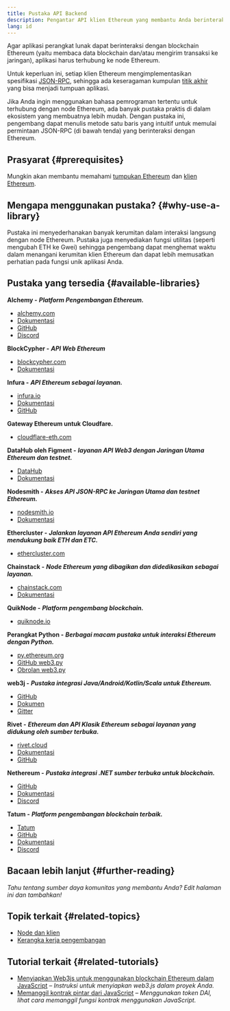 ```yaml
---
title: Pustaka API Backend
description: Pengantar API klien Ethereum yang membantu Anda berinteraksi dengan blockchain dari aplikasi Anda.
lang: id
---
```


Agar aplikasi perangkat lunak dapat berinteraksi dengan blockchain Ethereum (yaitu membaca data blockchain dan/atau mengirim transaksi ke jaringan), aplikasi harus terhubung ke node Ethereum.

Untuk keperluan ini, setiap klien Ethereum mengimplementasikan spesifikasi [JSON-RPC](/developers/docs/apis/json-rpc/), sehingga ada keseragaman kumpulan [titik akhir](/developers/docs/apis/json-rpc/#json-rpc-methods) yang bisa menjadi tumpuan aplikasi.

Jika Anda ingin menggunakan bahasa pemrograman tertentu untuk terhubung dengan node Ethereum, ada banyak pustaka praktis di dalam ekosistem yang membuatnya lebih mudah. Dengan pustaka ini, pengembang dapat menulis metode satu baris yang intuitif untuk memulai permintaan JSON-RPC (di bawah tenda) yang berinteraksi dengan Ethereum.

## Prasyarat {#prerequisites}

Mungkin akan membantu memahami [tumpukan Ethereum](/developers/docs/ethereum-stack/) dan [klien Ethereum](/developers/docs/nodes-and-clients/).

## Mengapa menggunakan pustaka? {#why-use-a-library}

Pustaka ini menyederhanakan banyak kerumitan dalam interaksi langsung dengan node Ethereum. Pustaka juga menyediakan fungsi utilitas (seperti mengubah ETH ke Gwei) sehingga pengembang dapat menghemat waktu dalam menangani kerumitan klien Ethereum dan dapat lebih memusatkan perhatian pada fungsi unik aplikasi Anda.

## Pustaka yang tersedia {#available-libraries}

**Alchemy -** **_Platform Pengembangan Ethereum._**

- [alchemy.com](https://www.alchemy.com/)
- [Dokumentasi](https://docs.alchemyapi.io/)
- [GitHub](https://github.com/alchemyplatform)
- [Discord](https://discord.com/invite/A39JVCM)

**BlockCypher -** **_API Web Ethereum_**

- [blockcypher.com](https://www.blockcypher.com/)
- [Dokumentasi](https://www.blockcypher.com/dev/ethereum/)

**Infura -** **_API Ethereum sebagai layanan._**

- [infura.io](https://infura.io)
- [Dokumentasi](https://infura.io/docs)
- [GitHub](https://github.com/INFURA)

**Gateway Ethereum untuk Cloudfare.**

- [cloudflare-eth.com](https://cloudflare-eth.com)

**DataHub oleh Figment -** **_layanan API Web3 dengan Jaringan Utama Ethereum dan testnet._**

- [DataHub](https://www.figment.io/datahub)
- [Dokumentasi](https://docs.figment.io/introduction/what-is-datahub)

**Nodesmith -** **_Akses API JSON-RPC ke Jaringan Utama dan testnet Ethereum._**

- [nodesmith.io](https://nodesmith.io/network/ethereum/)
- [Dokumentasi](https://nodesmith.io/docs/#/ethereum/apiRef)

**Ethercluster -** **_Jalankan layanan API Ethereum Anda sendiri yang mendukung baik ETH dan ETC._**

- [ethercluster.com](https://www.ethercluster.com/)

**Chainstack -** **_Node Ethereum yang dibagikan dan didedikasikan sebagai layanan._**

- [chainstack.com](https://chainstack.com)
- [Dokumentasi](https://docs.chainstack.com)

**QuikNode -** **_Platform pengembang blockchain._**

- [quiknode.io](https://quiknode.io)

**Perangkat Python -** **_Berbagai macam pustaka untuk interaksi Ethereum dengan Python._**

- [py.ethereum.org](http://python.ethereum.org/)
- [GitHub web3.py](https://github.com/ethereum/web3.py)
- [Obrolan web3.py](https://gitter.im/ethereum/web3.py)

**web3j -** **_Pustaka integrasi Java/Android/Kotlin/Scala untuk Ethereum._**

- [GitHub](https://github.com/web3j/web3j)
- [Dokumen](https://docs.web3j.io/)
- [Gitter](https://gitter.im/web3j/web3j)

**Rivet -** **_Ethereum dan API Klasik Ethereum sebagai layanan yang didukung oleh sumber terbuka._**

- [rivet.cloud](https://rivet.cloud)
- [Dokumentasi](https://rivet.cloud/docs/)
- [GitHub](https://github.com/openrelayxyz/ethercattle-deployment)

**Nethereum -** **_Pustaka integrasi .NET sumber terbuka untuk blockchain._**

- [GitHub](https://github.com/Nethereum/Nethereum)
- [Dokumentasi](http://docs.nethereum.com/en/latest/)
- [Discord](https://discord.com/invite/jQPrR58FxX)

**Tatum -** **_Platform pengembangan blockchain terbaik._**

- [Tatum](https://tatum.io/)
- [GitHub](https://github.com/tatumio/)
- [Dokumentasi](https://docs.tatum.io/)
- [Discord](https://discord.gg/EDmW3kjTC9)

## Bacaan lebih lanjut {#further-reading}

_Tahu tentang sumber daya komunitas yang membantu Anda? Edit halaman ini dan tambahkan!_

## Topik terkait {#related-topics}

- [Node dan klien](/developers/docs/nodes-and-clients/)
- [Kerangka kerja pengembangan](/developers/docs/frameworks/)

## Tutorial terkait {#related-tutorials}

- [Menyiapkan Web3js untuk menggunakan blockchain Ethereum dalam JavaScript](/developers/tutorials/set-up-web3js-to-use-ethereum-in-javascript/) _– Instruksi untuk menyiapkan web3.js dalam proyek Anda._
- [Memanggil kontrak pintar dari JavaScript](/developers/tutorials/calling-a-smart-contract-from-javascript/) _– Menggunakan token DAI, lihat cara memanggil fungsi kontrak menggunakan JavaScript._
